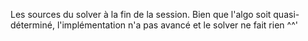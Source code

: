 Les sources du solver à la fin de la session.
Bien que l'algo soit quasi-déterminé, l'implémentation n'a pas avancé et le solver ne fait rien ^^'